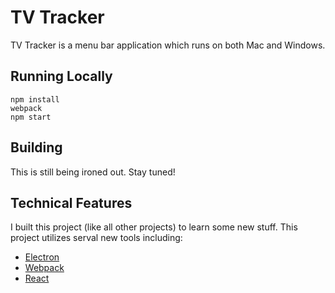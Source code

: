 # TV Tracker #
TV Tracker is a menu bar application which runs on both Mac and Windows.

## Running Locally
```
npm install
webpack
npm start
```

## Building
This is still being ironed out. Stay tuned!

## Technical Features
I built this project (like all other projects) to learn some new stuff. This project utilizes serval new tools including:
- [Electron](http://electron.atom.io/)
- [Webpack](https://webpack.js.org/)
- [React](https://facebook.github.io/react/)
